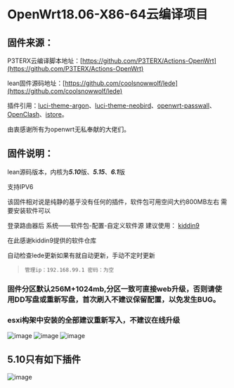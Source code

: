 # OpenWrt18.06-X86-64云编译项目

## 固件来源：

P3TERX云编译脚本地址：[https://github.com/P3TERX/Actions-OpenWrt](https://github.com/P3TERX/Actions-OpenWrt)

lean固件源码地址：[https://github.com/coolsnowwolf/lede](https://github.com/coolsnowwolf/lede)

插件引用：[luci-theme-argon](https://github.com/jerrykuku/luci-theme-argon.git)、[luci-theme-neobird](https://github.com/thinktip/luci-theme-neobird.git)、[openwrt-passwall](https://github.com/xiaorouji/openwrt-passwall.git)、[OpenClash](https://github.com/vernesong/OpenClash.git)、[istore](https://github.com/linkease/istore.git)。

由衷感谢所有为openwrt无私奉献的大佬们。

## 固件说明：

lean源码版本，内核为***5.10***版、***5.15***、***6.1***版

支持IPV6

该固件相对说是纯静的基乎没有任何的插件，软件包可用空间大约800MB左右
需要安装软件可以

登录路由器后
系统——软件包-配置-自定义软件源
建议使用：
[kiddin9](https://github.com/kiddin9/openwrt-packages)

在此感谢kiddin9提供的软件仓库

自动检查lede更新如果有就自动更新，手动不定时更新

> `管理ip：192.168.99.1 密码：为空`

### 固件分区默认256M+1024mb,分区一致可直接web升级，否则请使用DD写盘或重新写盘，首次刷入不建议保留配置，以免发生BUG。

### esxi构架中安装的全部建议重新写入，不建议在线升级

![image](https://user-images.githubusercontent.com/27138744/218228804-a7a128ce-671a-4abd-a97e-8a33b90fd5bd.png)
![image](https://user-images.githubusercontent.com/27138744/209439304-c3004851-c360-4695-a5c6-930618902122.png)
![image](https://user-images.githubusercontent.com/27138744/209439320-04f2a7f3-d084-4c98-97b5-518ae6aa41ca.png)
## 5.10只有如下插件
![image](https://user-images.githubusercontent.com/27138744/221386973-56c176f5-6672-4dca-88b4-e9de21627a36.png)





